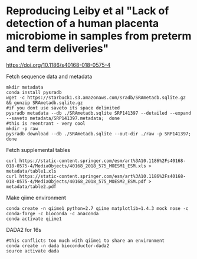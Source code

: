 # Reproducing Leiby et al "Lack of detection of a human placenta microbiome in samples from preterm and term deliveries"
https://doi.org/10.1186/s40168-018-0575-4


Fetch sequence data and metadata
```
mkdir metadata
conda install pysradb
wget -c https://starbuck1.s3.amazonaws.com/sradb/SRAmetadb.sqlite.gz && gunzip SRAmetadb.sqlite.gz
#if you dont use saveto its space delimited
pysradb metadata --db ./SRAmetadb.sqlite SRP141397 --detailed --expand --saveto metadata/SRP141397.metadata;  done
#this is reentrant - very cool
mkdir -p raw
pysradb download --db ./SRAmetadb.sqlite --out-dir ./raw -p SRP141397;  done
```

Fetch supplemental tables
```
curl https://static-content.springer.com/esm/art%3A10.1186%2Fs40168-018-0575-4/MediaObjects/40168_2018_575_MOESM1_ESM.xls > metadata/table1.xls
curl https://static-content.springer.com/esm/art%3A10.1186%2Fs40168-018-0575-4/MediaObjects/40168_2018_575_MOESM2_ESM.pdf > metadata/table2.pdf
```

Make qiime environment
```
conda create -n qiime1 python=2.7 qiime matplotlib=1.4.3 mock nose -c conda-forge -c bioconda -c anaconda
conda activate qiime1
```

DADA2 for 16s
```
#this conflicts too much with qiime1 to share an environment
conda create -n dada bioconductor-dada2
source activate dada
```